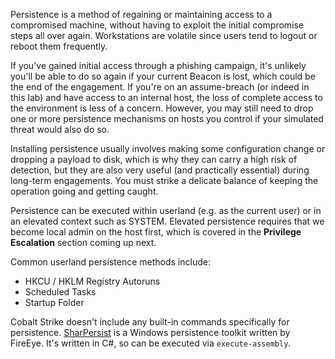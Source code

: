 Persistence is a method of regaining or maintaining access to a compromised machine, without having to exploit the initial compromise steps all over again. Workstations are volatile since users tend to logout or reboot them frequently.

If you've gained initial access through a phishing campaign, it's unlikely you'll be able to do so again if your current Beacon is lost, which could be the end of the engagement. If you're on an assume-breach (or indeed in this lab) and have access to an internal host, the loss of complete access to the environment is less of a concern. However, you may still need to drop one or more persistence mechanisms on hosts you control if your simulated threat would also do so.

Installing persistence usually involves making some configuration change or dropping a payload to disk, which is why they can carry a high risk of detection, but they are also very useful (and practically essential) during long-term engagements. You must strike a delicate balance of keeping the operation going and getting caught.

Persistence can be executed within userland (e.g. as the current user) or in an elevated context such as SYSTEM. Elevated persistence requires that we become local admin on the host first, which is covered in the **Privilege Escalation** section coming up next.

Common userland persistence methods include:

- HKCU / HKLM Registry Autoruns
- Scheduled Tasks
- Startup Folder

Cobalt Strike doesn't include any built-in commands specifically for persistence. [SharPersist](https://github.com/fireeye/SharPersist) is a Windows persistence toolkit written by FireEye. It's written in C#, so can be executed via `execute-assembly`.
